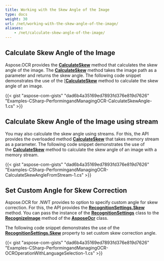 ```yaml
---
title: Working with the Skew Angle of the Image
type: docs
weight: 30
url: /net/working-with-the-skew-angle-of-the-image/
aliases:
    - /net/calculate-skew-angle-of-the-image/
---
```


## Calculate Skew Angle of the Image

Aspose.OCR provides the [**CalculateSkew**](https://apireference.aspose.com/ocr/net/aspose.ocr.asposeocr/calculateskew/methods/1) method that calculates the skew angle of the image. The [**CalculateSkew**](https://apireference.aspose.com/ocr/net/aspose.ocr.asposeocr/calculateskew/methods/1) method takes the image path as a parameter and returns the skew angle. The following code snippet demonstrates the use of the [[**CalculateSkew**](https://apireference.aspose.com/ocr/net/aspose.ocr.asposeocr/calculateskew/methods/1) method to calculate the skew angle of an image.

{{< gist "aspose-com-gists" "dad6b4a35169ed7893fd376e819d7626" "Examples-CSharp-PerformingandManagingOCR-CalculateSkewAngle-1.cs" >}}

## Calculate Skew Angle of the Image using stream

You may also calculate the skew angle using streams. For this, the API provides the overloaded method [**CalculateSkew**](https://apireference.aspose.com/ocr/net/aspose.ocr/asposeocr/methods/calculateskew) that takes memory stream as a parameter. The following code snippet demonstrates the use of the [**CalculateSkew**](https://apireference.aspose.com/ocr/net/aspose.ocr/asposeocr/methods/calculateskew) method to calculate the skew angle of an image with a memory stream.

{{< gist "aspose-com-gists" "dad6b4a35169ed7893fd376e819d7626" "Examples-CSharp-PerformingandManagingOCR-CalculateSkewAngleFromStream-1.cs" >}}

## Set Custom Angle for Skew Correction

Aspose.OCR for .NWT provides to option to specify custom angle for skew correction. For this, the API provides the [**RecognitionSettings.Skew**](https://apireference.aspose.com/ocr/net/aspose.ocr/recognitionsettings/properties/skew) method. You can pass the instance of the [**RecognitionSettings**](https://apireference.aspose.com/ocr/net/aspose.ocr/recognitionsettings) class to the [**RecognizeImage**](https://apireference.aspose.com/ocr/net/aspose.ocr/asposeocr/methods/recognizeimage/index) method of the [**AsposeOcr**](https://apireference.aspose.com/ocr/net/aspose.ocr/asposeocr) class.

The following code snippet demonstrates the use of the [**RecognitionSettings.Skew**](https://apireference.aspose.com/ocr/net/aspose.ocr/recognitionsettings/properties/skew) property to set custom skew correction angle.

{{< gist "aspose-com-gists" "dad6b4a35169ed7893fd376e819d7626" "Examples-CSharp-PerformingandManagingOCR-OCROperationWithLanguageSelection-1.cs" >}}
